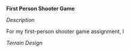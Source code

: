 **First Person Shooter Game**


*Description* 

For my first-person shooter game assignment, I 

*Terrain Design*





